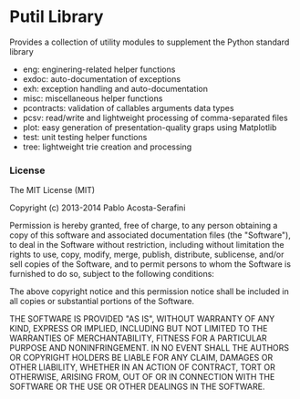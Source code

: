 # Putil Library #

Provides a collection of utility modules to supplement the Python standard library

* eng: enginering-related helper functions
* exdoc: auto-documentation of exceptions
* exh: exception handling and auto-documentation
* misc: miscellaneous helper functions
* pcontracts: validation of callables arguments data types
* pcsv: read/write and lightweight processing of comma-separated files
* plot: easy generation of presentation-quality graps using Matplotlib
* test: unit testing helper functions
* tree: lightweight trie creation and processing

### License ###

The MIT License (MIT)

Copyright (c) 2013-2014 Pablo Acosta-Serafini

Permission is hereby granted, free of charge, to any person obtaining a copy
of this software and associated documentation files (the "Software"), to deal
in the Software without restriction, including without limitation the rights
to use, copy, modify, merge, publish, distribute, sublicense, and/or sell
copies of the Software, and to permit persons to whom the Software is
furnished to do so, subject to the following conditions:

The above copyright notice and this permission notice shall be included in all
copies or substantial portions of the Software.

THE SOFTWARE IS PROVIDED "AS IS", WITHOUT WARRANTY OF ANY KIND, EXPRESS OR
IMPLIED, INCLUDING BUT NOT LIMITED TO THE WARRANTIES OF MERCHANTABILITY,
FITNESS FOR A PARTICULAR PURPOSE AND NONINFRINGEMENT. IN NO EVENT SHALL THE
AUTHORS OR COPYRIGHT HOLDERS BE LIABLE FOR ANY CLAIM, DAMAGES OR OTHER
LIABILITY, WHETHER IN AN ACTION OF CONTRACT, TORT OR OTHERWISE, ARISING FROM,
OUT OF OR IN CONNECTION WITH THE SOFTWARE OR THE USE OR OTHER DEALINGS IN THE
SOFTWARE.
